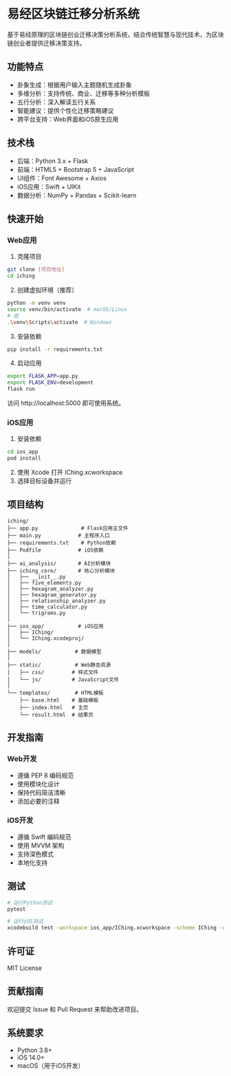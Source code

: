 # 易经区块链迁移分析系统

基于易经原理的区块链创业迁移决策分析系统，结合传统智慧与现代技术，为区块链创业者提供迁移决策支持。

## 功能特点

- 卦象生成：根据用户输入主题随机生成卦象
- 多维分析：支持传统、商业、迁移等多种分析模板
- 五行分析：深入解读五行关系
- 智能建议：提供个性化迁移策略建议
- 跨平台支持：Web界面和iOS原生应用

## 技术栈

- 后端：Python 3.x + Flask
- 前端：HTML5 + Bootstrap 5 + JavaScript
- UI组件：Font Awesome + Axios
- iOS应用：Swift + UIKit
- 数据分析：NumPy + Pandas + Scikit-learn

## 快速开始

### Web应用

1. 克隆项目
```bash
git clone [项目地址]
cd iching
```

2. 创建虚拟环境（推荐）
```bash
python -m venv venv
source venv/bin/activate  # macOS/Linux
# 或
.\venv\Scripts\activate  # Windows
```

3. 安装依赖
```bash
pip install -r requirements.txt
```

4. 启动应用
```bash
export FLASK_APP=app.py
export FLASK_ENV=development
flask run
```

访问 http://localhost:5000 即可使用系统。

### iOS应用

1. 安装依赖
```bash
cd ios_app
pod install
```

2. 使用 Xcode 打开 IChing.xcworkspace
3. 选择目标设备并运行

## 项目结构

```
iching/
├── app.py              # Flask应用主文件
├── main.py            # 主程序入口
├── requirements.txt    # Python依赖
├── Podfile            # iOS依赖
│
├── ai_analysis/       # AI分析模块
├── iching_core/       # 核心分析模块
│   ├── __init__.py
│   ├── five_elements.py
│   ├── hexagram_analyzer.py
│   ├── hexagram_generator.py
│   ├── relationship_analyzer.py
│   ├── time_calculator.py
│   └── trigrams.py
│
├── ios_app/           # iOS应用
│   ├── IChing/
│   └── IChing.xcodeproj/
│
├── models/           # 数据模型
│
├── static/           # Web静态资源
│   ├── css/         # 样式文件
│   └── js/          # JavaScript文件
│
└── templates/        # HTML模板
    ├── base.html    # 基础模板
    ├── index.html   # 主页
    └── result.html  # 结果页
```

## 开发指南

### Web开发
- 遵循 PEP 8 编码规范
- 使用模块化设计
- 保持代码简洁清晰
- 添加必要的注释

### iOS开发
- 遵循 Swift 编码规范
- 使用 MVVM 架构
- 支持深色模式
- 本地化支持

## 测试

```bash
# 运行Python测试
pytest

# 运行iOS测试
xcodebuild test -workspace ios_app/IChing.xcworkspace -scheme IChing -destination 'platform=iOS Simulator,name=iPhone 14'
```

## 许可证

MIT License

## 贡献指南

欢迎提交 Issue 和 Pull Request 来帮助改进项目。

## 系统要求

- Python 3.8+
- iOS 14.0+
- macOS（用于iOS开发）